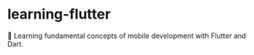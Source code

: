 # learning-flutter
:iphone: Learning fundamental concepts of mobile development with Flutter and Dart.
